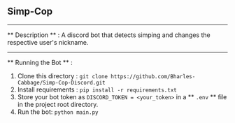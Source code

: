 ## Simp-Cop

- - - 

** Description ** :
A discord bot that detects simping and changes the respective user's nickname.

- - -

** Running the Bot ** :
1. Clone this directory : `git clone https://github.com/Bharles-Cabbage/Simp-Cop-Discord.git`
2. Install requirements : `pip install -r requirements.txt`
3. Store your bot token as `DISCORD_TOKEN = <your_token>` in a ** `.env` ** file in the project root directory.
4. Run the bot: `python main.py`
